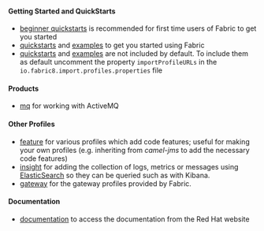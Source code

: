 #### Getting Started and QuickStarts

* [beginner quickstarts](/fabric/profiles/quickstarts/karaf/beginner) is recommended for first time users of Fabric to get you started
* [quickstarts](/fabric/profiles/quickstarts) and [examples](/fabric/profiles/example) to get you started using Fabric
* [quickstarts](/fabric/profiles/quickstarts) and [examples](/fabric/profiles/example) are not included by default. To include them as default uncomment the property
`importProfileURLs` in the `io.fabric8.import.profiles.properties` file

#### Products

* [mq](/fabric/profiles/mq) for working with ActiveMQ

<!--- * [jboss](/fabric/profiles/jboss) for the profiles for running various [JBoss Products](http://www.jboss.org/products) -->

#### Other Profiles

<!--- * [cloud](/fabric/profiles/cloud) for various profiles for working with [jclouds](http://jclouds.apache.org/) like OpenStack and EC2 -->

* [feature](/fabric/profiles/feature) for various profiles which add code features; useful for making your own profiles (e.g. inheriting from *camel-jms* to add the necessary code features)
* [insight](/fabric/profiles/insight) for adding the collection of logs, metrics or messages using [ElasticSearch](http://www.elasticsearch.org/) so they can be queried such as with Kibana.
* [gateway](/fabric/profiles/gateway) for the gateway profiles provided by Fabric.
<!--- * [openshift](/fabric/profiles/openshift) for various profiles which runs on the [OpenShift](https://www.openshift.com/) cloud. -->


#### Documentation

* [documentation](https://access.redhat.com/documentation/en-US/Red_Hat_JBoss_Fuse/6.2/html/Fabric_Guide/) to access the documentation from the Red Hat website


